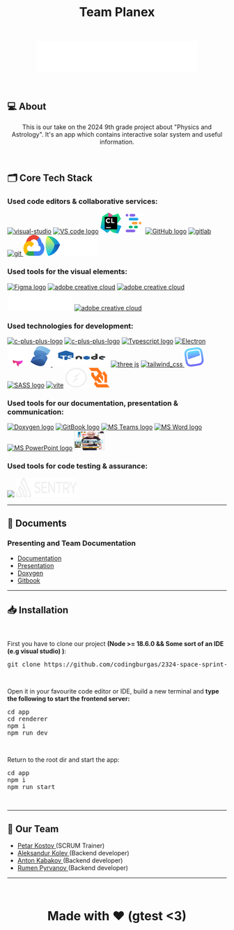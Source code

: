 <h1 align="center">Team Planex</h1>

<br>
<p align="center">
<img src="Images/svgexport-31.png"/>
</p>
<br>

## 💻 About
<p align="center">This is our take on the 2024 9th grade project about "Physics and Astrology". It's an app which contains interactive solar system and useful information.
</p>
<p align="center">


<br>

## 🗂️ Core Tech Stack

### Used code editors & collaborative services:

<p align="left" gap="10px">
<a href="https://visualstudio.microsoft.com/"><img width="48" height="48" src="https://img.icons8.com/fluency/48/visual-studio.png" alt="visual-studio"/></a>
<a href="https://code.visualstudio.com/"><img src="https://img.icons8.com/color/344/visual-studio-code-2019.png" alt="VS code logo" width=48px /></a>
<a href="https://code.visualstudio.com/"><img src="Images/clion.svg" alt="VS code logo" width=48px /></a>
<a href="https://code.visualstudio.com/"><img src="Images/idx.svg" alt="VS code logo" width=48px /></a>
<a href="https://github.com/"><img src="https://img.icons8.com/nolan/344/github.png" alt="GitHub logo" width=52px /></a>
<a href="https://about.gitlab.com/"><img width="48" height="48" src="https://img.icons8.com/color/48/gitlab.png" alt="gitlab"/>
<a href="https://git-scm.com/"><img width="48" height="48" src="https://img.icons8.com/color/48/git.png" alt="git"/> </a>
<a href="https://nodejs.org/en"><img width="48" height="48" src="Images/google-cloud.svg" alt="solid"/></a>
<a href="https://nodejs.org/en"><img width="120" height="45" src="Images/jetbrains.svg" alt="solid"/></a>
</p>

### Used tools for the visual elements:

<p align="left" gap="10px">
<a href="https://www.figma.com/"><img src="https://img.icons8.com/color/344/figma--v1.png" alt="Figma logo" width=48px/></a>
<a href="https://www.adobe.com/creativecloud.html"><img src="https://www.adobe.com/content/dam/shared/images/product-icons/svg/creative-cloud.svg" alt="adobe creative cloud" width=48px /></a>
<a href="https://marketplace.visualstudio.com/items?itemName=adpyke.codesnap"><img src="https://adpyke.gallerycdn.vsassets.io/extensions/adpyke/codesnap/1.3.4/1625238962906/Microsoft.VisualStudio.Services.Icons.Default" alt="adobe creative cloud" width=48px /></a>
<a href="https://marketplace.visualstudio.com/items?itemName=adpyke.codesnap"><img src="Images/qt-deisgn.svg" alt="adobe creative cloud" width=150px height="45" /></a>
<a href="https://marketplace.visualstudio.com/items?itemName=adpyke.codesnap"><img src="https://www.blender.org/wp-content/uploads/2020/07/blender_logo_no_socket_white.png" alt="adobe creative cloud" width=140px height="47" /></a>
</p>

### Used technologies for development:
<p align="left gap="10px">
    <a href="https://cplusplus.com/"><img width="48" height="48" src="https://img.icons8.com/fluency/48/c-plus-plus-logo.png" alt="c-plus-plus-logo"/></a>
    <a href="https://cplusplus.com/"><img width="60" height="48" src="https://upload.wikimedia.org/wikipedia/commons/0/0b/Qt_logo_2016.svg" alt="c-plus-plus-logo"/></a>
    <a href="https://www.typescriptlang.org/"><img src="https://upload.wikimedia.org/wikipedia/commons/thumb/4/4c/Typescript_logo_2020.svg/2048px-Typescript_logo_2020.svg.png" alt="Typescript logo" width=50px /></a>
    <a href="https://www.electronjs.org/"> <img width="48" height="48" src="https://uxwing.com/wp-content/themes/uxwing/download/brands-and-social-media/electron-icon.png" alt="Electron"></a>
    <a href="https://astro.build/"> <img width="48" height="45" alt="astro" src="Images/astro-icon-light-gradient.svg"></a>
    <a href="https://tailwindcss.com/"> <img width="48" height="48" src="Images/solid.svg" alt="tailwind_css" alt="Tailwind"/>
    <a href="https://nodejs.org/en/"><img src="https://raw.githubusercontent.com/TypeStrong/ts-node/HEAD/logo.svg?sanitize=true" alt="nodejs" width="130px" height="50px"/></a>
    <a href="https://threejs.org/"><img src="https://global.discourse-cdn.com/standard17/uploads/threejs/original/2X/e/e4f86d2200d2d35c30f7b1494e96b9595ebc2751.png" alt="three js" width=48px /></a>
    <a href="https://tailwindcss.com/"> <img width="48" height="48" src="https://img.icons8.com/fluency/48/tailwind_css.png" alt="tailwind_css" alt="Tailwind"/>
    <a href="https://sass-lang.com/"><img src="Images/headless-ui.svg" alt="SASS logo" width=44px /></a>
    <a href="https://sass-lang.com/"><img src="https://img.icons8.com/color/344/sass.png" alt="SASS logo" width=48px /></a>
    <a href="https://vitejs.dev/"><img src="https://vitejs.dev/logo.svg" alt="vite" width=48px /></a>
    <a href="https://vitejs.dev/"><img src="Images/socketio-icon.svg" alt="vite" width=50px height="45" /></a>
    <a href="https://vitejs.dev/"><img src="Images/web-socket.svg" alt="vite" width=48px height="45" /></a>
</p>

### Used tools for our documentation, presentation & communication:
<p align="left">
<a href="https://www.doxygen.nl/"><img src="https://images-wixmp-ed30a86b8c4ca887773594c2.wixmp.com/i/6ac1857f-f453-48fa-b3b9-4033de693b17/dbd0jys-fde5ad33-8c95-4dea-83fc-56c72aea2eb1.png" alt="Doxygen logo" width=42px /></a>
<a href="https://www.gitbook.com/"><img src="https://cdn.discordapp.com/attachments/878701034430672897/1040701411962409031/RFSGYvg_1.png" alt="GitBook logo" width=58px /></a>
<a href="https://www.microsoft.com/en/microsoft-teams/group-chat-software"><img src="https://img.icons8.com/fluency/48/microsoft-teams-2019.png" alt = "MS Teams logo" width=48px /></a>
<a href="https://www.microsoft.com/en-ww/microsoft-365/word"><img src="https://img.icons8.com/color/48/microsoft-word-2019--v2.png" alt="MS Word logo" width=48px /></a>
<a href="https://www.microsoft.com/en-ww/microsoft-365/powerpoint"><img src="https://img.icons8.com/color/344/ms-powerpoint.png" alt="MS PowerPoint logo" width=48px /></a>
<a href="https://vitejs.dev/"><img src="Images/physics-engine.png" alt="vite" width=70px height="45" /></a>
</p>

### Used tools for code testing & assurance:
<p align="left" gap="10px">
<a href="https://www.python.org/"><img width="45px" src="https://upload.wikimedia.org/wikipedia/commons/thumb/c/c3/Python-logo-notext.svg/1869px-Python-logo-notext.svg.png"/></a>
<a href="https://nodejs.org/en"><img width="140" height="45" src="Images/Sentry.svg" alt="solid"/></a>    
</p>


<hr>


## 📄 Documents

### Presenting and Team Documentation

- [Documentation]()
- [Presentation]()
- [Doxygen]()
- [Gitbook]()
<hr>


## 📥 Installation
<br>

<p>First you have to clone our project <b>(Node >= 18.6.0 && Some sort of an IDE (e.g visual studio) )</b>: </p>
<pre>git clone https://github.com/codingburgas/2324-space-sprint-project-planex.git</pre>
<br>
<p>Open it in your favourite code editor or IDE, build a new terminal and <b>type the following to start the frontend server: </b> </p>
<pre>
cd app
cd renderer
npm i
npm run dev
</pre>
<br>
<p>Return to the root dir and start the app: </p>
<pre>
cd app
npm i
npm run start
</pre>
<br>
<hr>


## 🧒 Our Team

- <a href = "https://github.com/PTKostov22"> Petar Kostov </a> (SCRUM Trainer)
- <a href = "https://github.com/AMKolev22"> Aleksandur Kolev </a> (Backend developer)
- <a href = "https://github.com/ATKabakov22"> Anton Kabakov </a> (Backend developer)
- <a href = "https://github.com/RVParvanov22"> Rumen Pyrvanov </a> (Backend developer)







<hr>
<br>




<h1 align="center">Made with ❤️ (gtest <3)</h1>
